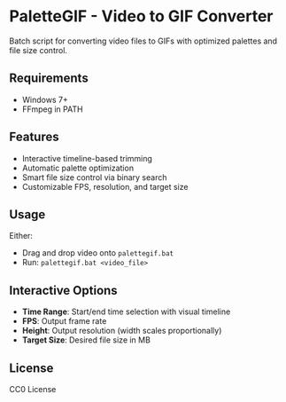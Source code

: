 # PaletteGIF - Video to GIF Converter

Batch script for converting video files to GIFs with optimized palettes and file size control.

## Requirements

- Windows 7+
- FFmpeg in PATH

## Features

- Interactive timeline-based trimming
- Automatic palette optimization
- Smart file size control via binary search
- Customizable FPS, resolution, and target size

## Usage

Either:
- Drag and drop video onto `palettegif.bat`
- Run: `palettegif.bat <video_file>`

## Interactive Options

- **Time Range**: Start/end time selection with visual timeline
- **FPS**: Output frame rate
- **Height**: Output resolution (width scales proportionally)
- **Target Size**: Desired file size in MB

## License

CC0 License
